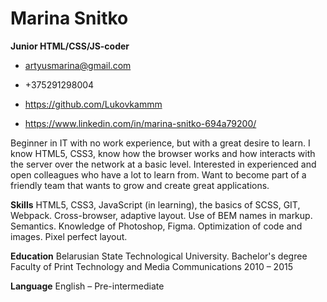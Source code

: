 # Marina Snitko
**Junior HTML/CSS/JS-coder**

* artyusmarina@gmail.com
* +375291298004

* https://github.com/Lukovkammm
* https://www.linkedin.com/in/marina-snitko-694a79200/

Beginner in IT with no work experience, but with a great desire to learn. I know HTML5, CSS3, know how the browser works and how interacts with the server over the network at a basic level. Interested in experienced and open colleagues who have a lot to learn from. Want to become part of a friendly team that wants to grow and create great applications.

**Skills** 
HTML5, CSS3, JavaScript (in learning), the basics of SCSS, GIT, Webpack.
Cross-browser, adaptive layout. Use of BEM names in markup. Semantics.
Knowledge of Photoshop, Figma. Optimization of code and images. Pixel perfect layout.

**Education** 
Belarusian State Technological University.
Bachelor's degree
Faculty of Print Technology and Media Communications
2010 – 2015

**Language**
English – Pre-intermediate
